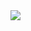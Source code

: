 <img src="https://capsule-render.vercel.app/api?type=waving&color=A3DCBE&height=300&section=header&fontSize=50&fontColor=FFFFFF&text=YuJeong%20Kim&fontAlignY=20&fontAlign=80&desc=portfolio&descAlignY=40&descAlign=80" />
